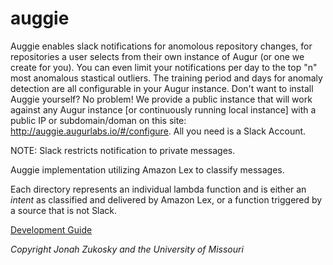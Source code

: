 # auggie
Auggie enables slack notifications for anomolous repository changes, for repositories a user selects from their own instance of Augur (or one we create for you). You can even limit your notifications per day to the top "n" most anomalous stastical outliers. The training period and days for anomaly detection are all configurable in your Augur instance. Don't want to install Auggie yourself? No problem! We provide a public instance that will work against any Augur instance [or continuously running local instance] with a public IP or subdomain/doman on this site: http://auggie.augurlabs.io/#/configure. All you need is a Slack Account. 

NOTE: Slack restricts notification to private messages. 

Auggie implementation utilizing Amazon Lex to classify messages. 
  
Each directory represents an individual lambda function and is either an _intent_ as classified and delivered by Amazon Lex, or a function triggered by a source that is not Slack.

[Development Guide](DevelopmentGuide.md)
  
  
   
  


*Copyright Jonah Zukosky and the University of Missouri*
